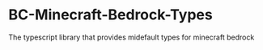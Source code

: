 # BC-Minecraft-Bedrock-Types

The typescript library that provides midefault types for minecraft bedrock

```ts
```
